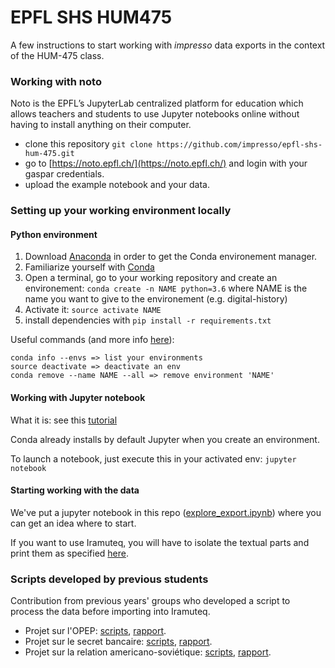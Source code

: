 # EPFL SHS HUM475 

A few instructions to start working with _impresso_ data exports in the context of the HUM-475 class.

### Working with noto

Noto is the EPFL’s JupyterLab centralized platform for education which allows teachers and students to use Jupyter notebooks online without having to install anything on their computer.

- clone this repository `git clone https://github.com/impresso/epfl-shs-hum-475.git`
- go to [https://noto.epfl.ch/](https://noto.epfl.ch/) and login with your gaspar credentials.
- upload the example notebook and your data.

### Setting up your working environment locally

#### Python environment

1. Download [Anaconda](https://www.anaconda.com/distribution/) in order to get the Conda environement manager.
2. Familiarize yourself with [Conda](https://conda.io/docs/user-guide/getting-started.html)
3. Open a terminal, go to your working repository and create an environement:
`conda create -n NAME python=3.6` where NAME is the name you want to give to the environement (e.g. digital-history)
4. Activate it:
`source activate NAME`
5. install dependencies with `pip install -r requirements.txt`

Useful commands (and more info [here](https://conda.io/docs/user-guide/tasks/manage-environments.html)):

```
conda info --envs => list your environments
source deactivate => deactivate an env
conda remove --name NAME --all => remove environment 'NAME'
```

#### Working with Jupyter notebook

What it is: see this [tutorial](https://www.datacamp.com/community/tutorials/tutorial-jupyter-notebook)

Conda already installs by default Jupyter when you create an environment.

To launch a notebook, just execute this in your activated env:
`jupyter notebook`

#### Starting working with the data

We've put a jupyter notebook in this repo ([explore_export.ipynb](https://github.com/impresso/epfl-shs-class-2021-2022/blob/main/notebooks/explore_export.ipynb)) where you can get an idea where to start.

If you want to use Iramuteq, you will have to isolate the textual parts and print them as specified [here](http://www.iramuteq.org/documentation/formatage-des-corpus-texte).


### Scripts developed by previous students

Contribution from previous years' groups who developed a script to process the data before importing into Iramuteq.
    
- Projet sur l'OPEP: [scripts](https://github.com/RPetitpierre/letemps_archive_opep), [rapport](https://wp.unil.ch/histoireparlesdonnees/de-la-creation-de-lopep-a-son-role-durant-la-deuxieme-crise-petroliere-le-point-de-vue-des-quotidiens-bourgeois-romands/).
- Projet sur le secret bancaire: [scripts](https://github.com/RomainMendez/Digital-Humanities-Project), [rapport](https://wp.unil.ch/histoireparlesdonnees/le-secret-bancaire-suisse-au-xxe-siecle-dans-le-journal-de-geneve-et-la-gazette-de-lausanne/).
- Projet sur la relation americano-soviétique: [scripts](https://github.com/AAA97AAA/Gorbi/blob/master/finalV2.ipynb), [rapport](https://wp.unil.ch/histoireparlesdonnees/de-la-relation-americano-sovietique-de-1981-a-1991/).
